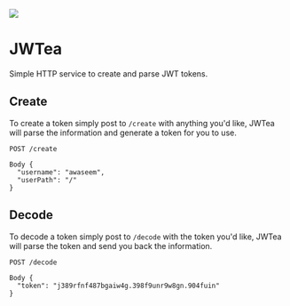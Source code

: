 ![](http://i.imgur.com/3uwThuK.png)

# JWTea

Simple HTTP service to create and parse JWT tokens.

## Create

To create a token simply post to `/create` with anything you'd like, JWTea will parse the information and generate
a token for you to use.

```
POST /create

Body {
  "username": "awaseem",
  "userPath": "/"
}
```

## Decode

To decode a token simply post to `/decode` with the token you'd like, JWTea will parse the token and send you back 
the information.

```
POST /decode

Body {
  "token": "j389rfnf487bgaiw4g.398f9unr9w8gn.904fuin"
}
```